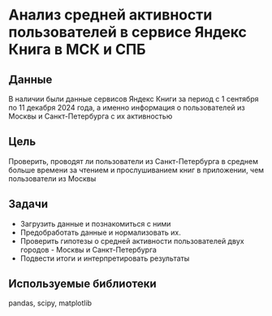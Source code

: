 # Анализ средней активности пользователей в сервисе Яндекс Книга в МСК и СПБ

## Данные
В наличии были данные сервисов Яндекс Книги за период с 1 сентября по 11 декабря 2024 года, а именно информация о пользователей из Москвы и Санкт-Петербурга c их активностью

## **Цель** 
Проверить, проводят ли пользователи из Санкт-Петербурга в среднем больше времени за чтением и прослушиванием книг в приложении, чем пользователи из Москвы

## **Задачи**
- Загрузить данные и познакомиться с ними
- Предобработать данные и нормализовать их.
- Проверить гипотезы о средней активности пользователей двух городов - Москвы и Санкт-Петербурга
- Подвести итоги и интерпретировать результаты


## **Используемые библиотеки**
pandas, scipy, matplotlib
